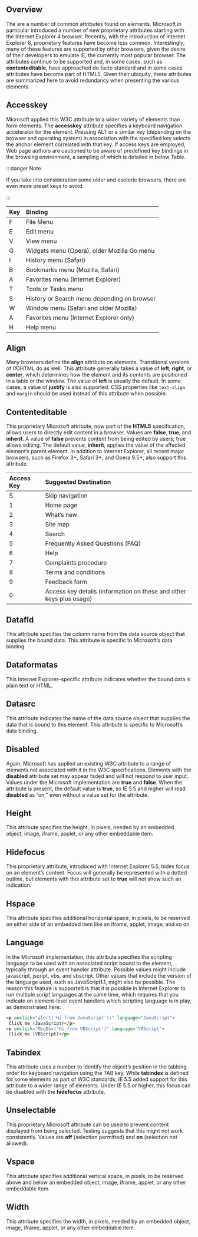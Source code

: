 ## Overview

The are a number of common attributes found on elements. Microsoft in particular
introduced a number of new proprietary attributes starting with the Internet Explorer 4
browser. Recently, with the introduction of Internet Explorer 8, proprietary features have
become less common. Interestingly, many of these features are supported by other browsers,
given the desire of their developers to emulate IE, the currently most popular browser. The
attributes continue to be supported and, in some cases, such as **contenteditable**, have
approached de facto standard and in some cases attributes have become part of HTML5.
Given their ubiquity, these attributes are summarized here to avoid redundancy when
presenting the various elements.

## Accesskey
Microsoft applied this W3C attribute to a wider variety of elements than form elements. The
**accesskey** attribute specifies a keyboard navigation accelerator for the element. Pressing
ALT or a similar key (depending on the browser and operating system) in association with
the specified key selects the anchor element correlated with that key.
If access keys are employed, Web page authors are cautioned to be aware of predefined
key bindings in the browsing environment, a sampling of which is detailed in below Table.

:::danger Note

If you take into consideration some older and esoteric browsers, there are even more preset
keys to avoid.

:::


| **Key**  | **Binding**                                 |
|:---------|:---                                         |
| F        | File Menu                                   |
| E        |Edit menu                                    |
| V        | View menu                                   |
| G        | Widgets menu (Opera), older Mozilla Go menu |
| I        | History menu (Safari)                       |
| B        | Bookmarks menu (Mozilla, Safari)            |
| A        | Favorites menu (Internet Explorer)          |
| T        | Tools or Tasks menu                         |
| S        | History or Search menu depending on browser |
| W        | Window menu (Safari and older Mozilla)      |
| A        | Favorites menu (Internet Explorer only)     |
| H        | Help menu                                   |


## Align
Many browsers define the **align** attribute on elements. Transitional versions of (X)HTML
do as well. This attribute generally takes a value of **left**, **right**, or **center**, which
determines how the element and its contents are positioned in a table or the window. The
value of **left** is usually the default. In some cases, a value of **justify** is also supported.
CSS properties like `text-align` and `margin` should be used instead of this attribute when
possible.

## Contenteditable
This proprietary Microsoft attribute, now part of the **HTML5** specification, allows users to
directly edit content in a browser. Values are **false**, **true**, and **inherit**. A value of **false**
prevents content from being edited by users; true allows editing. The default value,
**inherit**, applies the value of the affected element’s parent element. In addition to Internet
Explorer, all  recent major browsers, such as Firefox 3+, Safari 3+, and Opera 9.5+, also
support this attribute.

| **Access Key** | **Suggested Destination**                                         |
|:---------      |:---                                                                     |
| S              | Skip navigation                                                         |
| 1              | Home page                                                               |
| 2              | What’s new                                                              |
| 3              | Site map                                                                |
| 4              | Search                                                                  |
| 5              | Frequently Asked Questions (FAQ)                                        |
| 6              | Help                                                                    |
| 7              | Complaints procedure                                                    |
| 8              | Terms and conditions                                                    |
| 9              | Feedback form                                                           |
| 0              | Access key details (information on these and other keys plus usage)     |


## Datafld
This attribute specifies the column name from the data source object that supplies the
bound data. This attribute is specific to Microsoft’s data binding.

## Dataformatas
This Internet Explorer–specific attribute indicates whether the bound data is plain text or
HTML.

## Datasrc
This attribute indicates the name of the data source object that supplies the data that is
bound to this element. This attribute is specific to Microsoft’s data binding.

## Disabled
Again, Microsoft has applied an existing W3C attribute to a range of elements not associated
with it in the W3C specifications. Elements with the **disabled** attribute set may appear
faded and will not respond to user input. Values under the Microsoft implementation are
**true** and **false**. When the attribute is present, the default value is **true**, so IE 5.5 and
higher will read **disabled** as “on,” even without a value set for the attribute.

## Height
This attribute specifies the height, in pixels, needed by an embedded object, image, iframe,
applet, or any other embeddable item.

## Hidefocus
This proprietary attribute, introduced with Internet Explorer 5.5, hides focus on an
element’s content. Focus will generally be represented with a dotted outline, but elements
with this attribute set to **true** will not show such an indication.

## Hspace
This attribute specifies additional horizontal space, in pixels, to be reserved on either side of
an embedded item like an iframe, applet, image, and so on.

## Language
In the Microsoft implementation, this attribute specifies the scripting language to be used
with an associated script bound to the element, typically through an event handler attribute.
Possible values might include javascript, jscript, vbs, and vbscript. Other values
that include the version of the language used, such as JavaScript1.1, might also be
possible. The reason this feature is supported is that it is possible in Internet Explorer to
run multiple script languages at the same time, which requires that you indicate on
element-level event handlers which scripting language is in play, as demonstrated here:

```html
<p onclick="alert('Hi from JavaScript');" language="JavaScript">
 Click me (JavaScript)</p>
<p onclick="MsgBox('Hi from VBScript')" language="VBScript">
 Click me (VBScript)</p>
 ```

 ## Tabindex
This attribute uses a number to identify the object’s position in the tabbing order for
keyboard navigation using the TAB key. While **tabindex** is defined for some elements as
part of W3C standards, IE 5.5 added support for this attribute to a wider range of elements.
Under IE 5.5 or higher, this focus can be disabled with the **hidefocus** attribute.

## Unselectable
This proprietary Microsoft attribute can be used to prevent content displayed from being
selected. Testing suggests that this might not work consistently. Values are **off** (selection
permitted) and **on** (selection not allowed).

## Vspace
This attribute specifies additional vertical space, in pixels, to be reserved above and below
an embedded object, image, iframe, applet, or any other embeddable item.

## Width
This attribute specifies the width, in pixels, needed by an embedded object, image, iframe,
applet, or any other embeddable item.